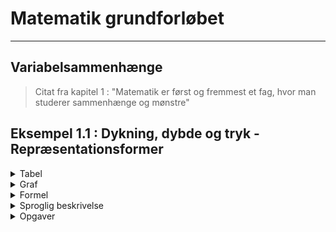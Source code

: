 # Matematik grundforløbet

---

## Variabelsammenhænge

> Citat fra kapitel 1 : "Matematik er først og fremmest et fag, hvor man studerer sammenhænge og mønstre"

## Eksempel 1.1 : Dykning, dybde og tryk - Repræsentationsformer

<details>
  <summary>Tabel</summary>

  ![tabel](/del1_sammenhaeng/tabel.png)
</details>

<details>
  <summary>Graf</summary>

  ![tabel](/del1_sammenhaeng/graf.png)
</details>

<details>
  <summary>Formel</summary>

  ![tabel](/del1_sammenhaeng/formel.png)
</details>

<details>
  <summary>Sproglig beskrivelse</summary>
  opgave
</details>


<details>
  <summary>Opgaver</summary>

  - opg 1 : prøv at formulere en kortfattet og klar sproglig beskrivelse af sammenhængen
  - opg 2 : (bogen: øvelse 1) Prøv at beskrive nogle fordele ved hver af de fire repræsentationer.
  - opg 3 : hvad er variabler
  - opg 4 : hvad er konstanter



</details>
